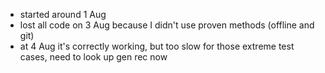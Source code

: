 - started around 1 Aug
- lost all code on 3 Aug because I didn't use proven methods (offline and git)
- at 4 Aug it's correctly working, but too slow for those extreme test cases, need to look up gen rec now